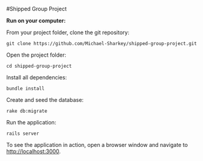 #Shipped Group Project

**Run on your computer:**


From your project folder, clone the git repository:

	git clone https://github.com/Michael-Sharkey/shipped-group-project.git

Open the project folder:

	cd shipped-group-project

Install all dependencies:

	bundle install

Create and seed the database:

	rake db:migrate

Run the application:

	rails server

To see the application in action, open a browser window and navigate to [http://localhost:3000](http://localhost:3000).
